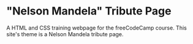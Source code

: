 # "Nelson Mandela" Tribute Page
A HTML and CSS training webpage for the freeCodeCamp course. 
This site's theme is a Nelson Mandela tribute page.
